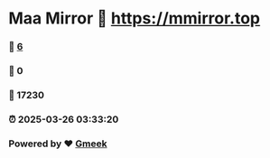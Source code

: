 # Maa Mirror :link: https://mmirror.top 
### :page_facing_up: [6](https://mmirror.top/tag.html) 
### :speech_balloon: 0 
### :hibiscus: 17230 
### :alarm_clock: 2025-03-26 03:33:20 
### Powered by :heart: [Gmeek](https://github.com/Meekdai/Gmeek)
